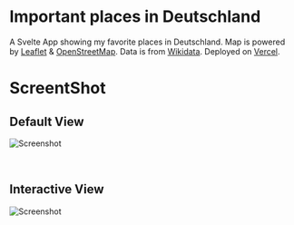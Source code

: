 # Important places in Deutschland
A Svelte App showing my favorite places in Deutschland. Map is powered by [Leaflet](https://leafletjs.com/) & [OpenStreetMap](https://www.openstreetmap.org/). Data is from [Wikidata](https://www.wikidata.org/). Deployed on [Vercel](https://vercel.com/).

# ScreentShot

## Default View
![Screenshot](https://i.ibb.co/XXNBnbD/Screenshot-2022-10-09-at-16-12-04.png)

<br>

## Interactive View
![Screenshot](https://i.ibb.co/2dJctTy/Screenshot-2022-10-09-at-16-12-15.png)